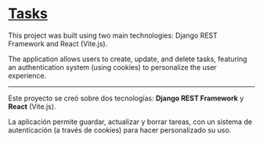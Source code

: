 # [Tasks](https://web-production-bfe1.up.railway.app/)

This project was built using two main technologies: Django REST Framework and React (Vite.js).

The application allows users to create, update, and delete tasks, featuring an authentication system (using cookies) to personalize the user experience.

---

Este proyecto se creó sobre dos tecnologías: **Django REST Framework** y **React** (Vite.js).

La aplicación permite guardar, actualizar y borrar tareas, con un sistema de autenticación (a través de cookies) para hacer personalizado su uso.
